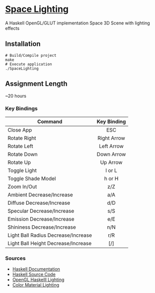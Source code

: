 # [Space Lighting](https://github.com/cevaris/space-lighting)


A Haskell OpenGL/GLUT implementation Space 3D Scene with lighting effects


## Installation
    # Build/Compile project
    make
    # Execute application
    ./SpaceLighting


## Assignment Length
~20 hours


  
### Key Bindings

| Command                             | Key Binding   |
| ------------------------------------|:-------------:|
| Close App                           | ESC           |
| Rotate Right                        | Right Arrow   |
| Rotate Left                         | Left Arrow    |
| Rotate Down                         | Down Arrow    |
| Rotate Up                           | Up Arrow      |
| Toggle Light                        | l or L        |
| Toggle Shade Model                  | h or H        | 
| Zoom In/Out                         | z/Z           |
| Ambient Decrease/Increase           | a/A           |
| Diffuse Decrease/Increase           | d/D           |
| Specular Decrease/Increase          | s/S           |
| Emission Decrease/Increase          | e/E           |
| Shininess Decrease/Increase         | n/N           |
| Light Ball Radius Decrease/Increase | r/R           |
| Light Ball Height Decrease/Increase | [/]           |


    

### Sources

- [Haskell Documentation](http://www.haskell.org/hoogle/?hoogle=normal+%2Bopengl)
- [Haskell Source Code](http://www.haskell.org/hoogle/)
- [OpenGL Haskelll Lighting](https://github.com/haskell-opengl/GLUT/blob/master/examples/Misc/Gears.hs)
- [Color Material Lighting](https://github.com/haskell-opengl/GLUT/blob/master/examples/RedBook4/ColorMat.hs)